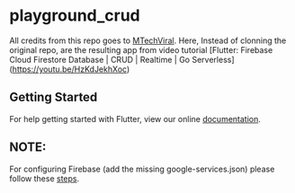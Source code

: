 # playground_crud

All credits from this repo goes to [MTechViral](https://www.youtube.com/channel/UCFTM1FGjZSkoSPDZgtbp7hA).
Here, Instead of clonning the original repo, are the resulting app from video tutorial [Flutter: Firebase Cloud Firestore Database | CRUD | Realtime | Go Serverless] (https://youtu.be/HzKdJekhXoc)

## Getting Started

For help getting started with Flutter, view our online
[documentation](https://flutter.io/).


## NOTE:
For configuring Firebase (add the missing google-services.json) please follow these [steps](https://codelabs.developers.google.com/codelabs/flutter-firebase/).
